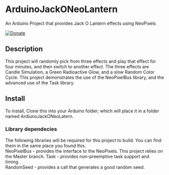 # ArduinoJackONeoLantern
An Arduino Project that provides Jack O Lantern effects using NeoPixels

[![Donate](http://img.shields.io/paypal/donate.png?color=yellow)](https://www.paypal.com/cgi-bin/webscr?cmd=_s-xclick&hosted_button_id=6AA97KE54UJR4)

## Description
This project will randomly pick from three effects and play that effect for four minutes, and then switch to another effect.  The three effects are Candle Simulation, a Green Radioactive Glow, and a slow Random Color Cycle.
This project demonstrates the use of the NeoPixelBus library, and the advanced use of the Task library.

## Install
To install, Clone this into your Arduino folder; which will place it in a folder named ArdiunoJackONeoLatern.

### Library dependecies
The following libraries will be required for this project to build. You can find them in the same place you found this.  
NeoPixelBus - provides the interface to the NeoPixels.  This project relies on the Master branch.
Task - provides non-preemptive task support and timing.  
RandomSeed - provides a call that generates a good random seed.  


